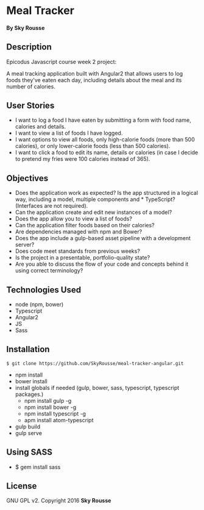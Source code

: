 # Meal Tracker

#### By Sky Rousse

## Description

Epicodus Javascript course week 2 project:

A meal tracking application built with Angular2 that allows users to log foods they've eaten each day, including details about the meal and its number of calories.

## User Stories

* I want to log a food I have eaten by submitting a form with food name, calories and details.
* I want to view a list of foods I have logged.
* I want options to view all foods, only high-calorie foods (more than 500 calories), or only lower-calorie foods (less than 500 calories).
* I want to click a food to edit its name, details or calories (in case I decide to pretend my fries were 100 calories instead of 365).

## Objectives

* Does the application work as expected?
Is the app structured in a logical way, including a model, multiple components and * TypeScript? (Interfaces are not required).
* Can the application create and edit new instances of a model?
* Does the app allow you to view a list of foods?
* Can the application filter foods based on their calories?
* Are dependencies managed with npm and Bower?
* Does the app include a gulp-based asset pipeline with a development server?
* Does code meet standards from previous weeks?
* Is the project in a presentable, portfolio-quality state?
* Are you able to discuss the flow of your code and concepts behind it using correct terminology?

## Technologies Used

* node (npm, bower)
* Typescript
* Angular2
* JS
* Sass

Installation
------------

```
$ git clone https://github.com/SkyRousse/meal-tracker-angular.git
```
- npm install
- bower install
- install globals if needed (gulp, bower, sass, typescript, typescript packages.)
  - npm install gulp -g
  - npm install bower -g
  - npm install typescript -g
  - apm install atom-typescript
- gulp build
- gulp serve

## Using SASS
- $ gem install sass


License
-------

GNU GPL v2. Copyright 2016 **Sky Rousse**
